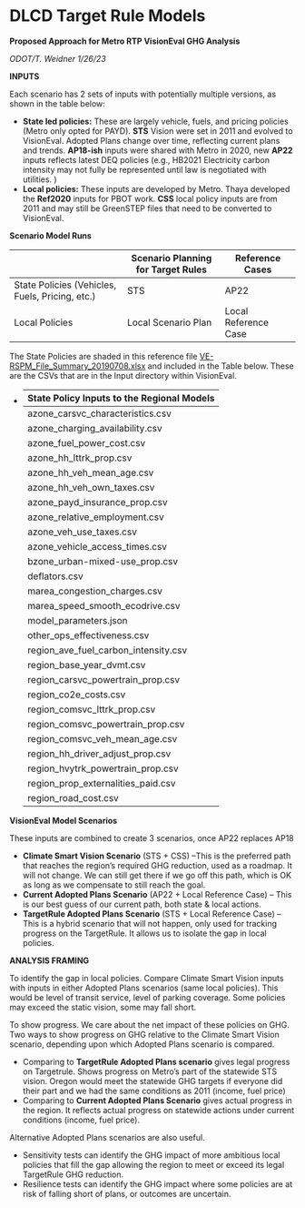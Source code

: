 # DLCD Target Rule Models



**Proposed Approach for Metro RTP VisionEval GHG Analysis**

*ODOT/T. Weidner 1/26/23*

 

**INPUTS**

Each scenario has 2 sets of inputs with potentially multiple versions, as shown in the table below:

- **State led policies:** These are largely vehicle, fuels, and pricing policies (Metro only opted for PAYD). **STS** Vision were set in 2011 and evolved to VisionEval. Adopted Plans change over time, reflecting current plans and trends. **AP18-ish** inputs were shared with Metro in 2020, new **AP22** inputs reflects latest DEQ policies (e.g., HB2021 Electricity carbon intensity may not fully be represented until law is negotiated with utilities. )
- **Local policies:** These inputs are developed by Metro. Thaya developed the **Ref2020** inputs for PBOT work. **CSS** local policy inputs are from 2011 and may still be GreenSTEP files that need to be converted to VisionEval.



**Scenario Model Runs**

|                                                 | Scenario Planning for Target Rules | Reference Cases      |
| ----------------------------------------------- | ---------------------------------- | -------------------- |
| State Policies (Vehicles, Fuels, Pricing, etc.) | STS                                | AP22                 |
| Local Policies                                  | Local Scenario Plan                | Local Reference Case |

 

The State Policies are shaded in this reference file [VE-RSPM_File_Summary_20190708.xlsx](https://github.com/visioneval/visioneval/wiki/VERSPM-Training/VE-RSPM_File_Summary_20190708.xlsx) and included in the Table below. These are the CSVs that are in the Input directory within VisionEval. 

- | State Policy Inputs to the Regional Models |
   | :----------------------------------------- |
   | azone_carsvc_characteristics.csv           |
   | azone_charging_availability.csv            |
   | azone_fuel_power_cost.csv                  |
   | azone_hh_lttrk_prop.csv                    |
   | azone_hh_veh_mean_age.csv                  |
   | azone_hh_veh_own_taxes.csv                 |
   | azone_payd_insurance_prop.csv              |
   | azone_relative_employment.csv              |
   | azone_veh_use_taxes.csv                    |
   | azone_vehicle_access_times.csv             |
   | bzone_urban-mixed-use_prop.csv             |
   | deflators.csv                              |
   | marea_congestion_charges.csv               |
   | marea_speed_smooth_ecodrive.csv            |
   | model_parameters.json                      |
   | other_ops_effectiveness.csv                |
   | region_ave_fuel_carbon_intensity.csv       |
   | region_base_year_dvmt.csv                  |
   | region_carsvc_powertrain_prop.csv          |
   | region_co2e_costs.csv                      |
   | region_comsvc_lttrk_prop.csv               |
   | region_comsvc_powertrain_prop.csv          |
   | region_comsvc_veh_mean_age.csv             |
   | region_hh_driver_adjust_prop.csv           |
   | region_hvytrk_powertrain_prop.csv          |
   | region_prop_externalities_paid.csv         |
   | region_road_cost.csv                       |

 



**VisionEval Model Scenarios**

These inputs are combined to create 3 scenarios, once AP22 replaces AP18

- **Climate Smart Vision Scenario** (STS + CSS) –This is the preferred path that reaches the region’s required GHG reduction, used as a roadmap. It will not change. We can still get there if we go off this path, which is OK as long as we compensate to still reach the goal. 
- **Current Adopted Plans Scenario** (AP22 + Local Reference Case) – This is our best guess of our current path, both state & local actions. 
- **TargetRule Adopted Plans Scenario** (STS + Local Reference Case) – This is a hybrid scenario that will not happen, only used for tracking progress on the TargetRule. It allows us to isolate the gap in local policies. 

 

**ANALYSIS FRAMING**

To identify the gap in local policies. Compare Climate Smart Vision inputs with inputs in either Adopted Plans scenarios (same local policies). This would be level of transit service, level of parking coverage. Some policies may exceed the static vision, some may fall short. 

 

To show progress. We care about the net impact of these policies on GHG. Two ways to show progress on GHG relative to the Climate Smart Vision scenario, depending upon which Adopted Plans scenario is compared. 

- Comparing to **TargetRule Adopted Plans scenario** gives legal progress on Targetrule. Shows progress on Metro’s part of the statewide STS vision. Oregon would meet the statewide GHG targets if everyone did their part and we had the same conditions as 2011 (income, fuel price)
- Comparing to **Current Adopted Plans Scenario** gives actual progress in the region. It reflects actual progress on statewide actions under current conditions (income, fuel price).

 

Alternative Adopted Plans scenarios are also useful. 

- Sensitivity tests can identify the GHG impact of more ambitious local policies that fill the gap allowing the region to meet or exceed its legal TargetRule GHG reduction. 
- Resilience tests can identify the GHG impact where some policies are at risk of falling short of plans, or outcomes are uncertain.





 

